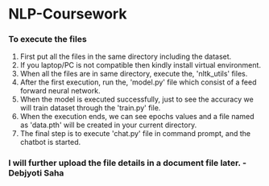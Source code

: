# NLP-Coursework
### To execute the files ###

1. First put all the files in the same directory including the dataset.
2. If you laptop/PC is not compatible then kindly install virtual environment.
3. When all the files are in same directory, execute the, 'nltk_utils' files.
4. After the first execution, run the, 'model.py' file which consist of a feed forward neural network.
5. When the model is executed successfully, just to see the accuracy we will train dataset through the 'train.py' file.
6. When the execution ends, we can see epochs values and a file named as 'data.pth' will be created in your current directory.
7. The final step is to execute 'chat.py' file in command prompt, and the chatbot is started.

### I will further upload the file details in a document file later. - Debjyoti Saha ###
